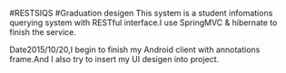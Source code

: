 #RESTSIQS
#Graduation desigen
This system is a student infomations querying system with RESTful interface.I use SpringMVC & hibernate to finish the service. 

Date2015/10/20,I begin to finish my Android client with annotations frame.And I also try to insert my UI desigen into project.
